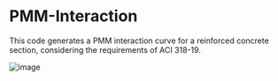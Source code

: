 # PMM-Interaction
This code generates a PMM interaction curve for a reinforced concrete section, considering the requirements of ACI 318-19.

![image](https://github.com/user-attachments/assets/505bce60-5b32-49e9-8d23-2e41a319ca10)





